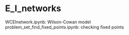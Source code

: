 # E_I_networks

WCEInetwork.ipynb: Wilson-Cowan model
problem_set_find_fixed_points.ipynb: checking fixed points 

